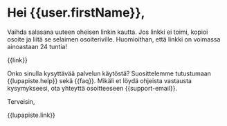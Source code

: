 # Hei {{user.firstName}},

Vaihda salasana uuteen oheisen linkin kautta. Jos linkki ei toimi, kopioi osoite ja liit&auml; se selaimen osoiteriville. Huomioithan, ett&auml; linkki on voimassa ainoastaan 24 tuntia!

{{link}}

Onko sinulla kysytt&auml;v&auml;&auml; palvelun k&auml;yt&ouml;st&auml;? Suosittelemme tutustumaan {{lupapiste.help}} sek&auml; {{faq}}. Mik&auml;li et l&ouml;yd&auml; ohjeista vastausta kysymykseesi, ota yhteytt&auml; osoitteeseen {{support-email}}.

Terveisin,

{{lupapiste.link}}
